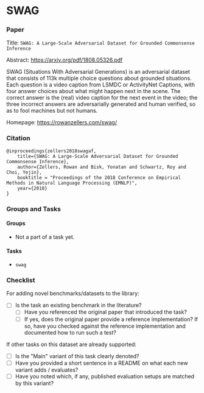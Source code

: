 # SWAG

### Paper

Title: `SWAG: A Large-Scale Adversarial Dataset for Grounded Commonsense Inference`

Abstract: https://arxiv.org/pdf/1808.05326.pdf

SWAG (Situations With Adversarial Generations) is an adversarial dataset
that consists of 113k multiple choice questions about grounded situations. Each
question is a video caption from LSMDC or ActivityNet Captions, with four answer
choices about what might happen next in the scene. The correct answer is the
(real) video caption for the next event in the video; the three incorrect
answers are adversarially generated and human verified, so as to fool machines
but not humans.

Homepage: https://rowanzellers.com/swag/

### Citation

```
@inproceedings{zellers2018swagaf,
    title={SWAG: A Large-Scale Adversarial Dataset for Grounded Commonsense Inference},
    author={Zellers, Rowan and Bisk, Yonatan and Schwartz, Roy and Choi, Yejin},
    booktitle = "Proceedings of the 2018 Conference on Empirical Methods in Natural Language Processing (EMNLP)",
    year={2018}
}
```

### Groups and Tasks

#### Groups

* Not a part of a task yet.

#### Tasks

* `swag`

### Checklist

For adding novel benchmarks/datasets to the library:

* [ ] Is the task an existing benchmark in the literature?
    * [ ] Have you referenced the original paper that introduced the task?
    * [ ] If yes, does the original paper provide a reference implementation? If so, have you checked against the reference implementation and documented how to run such a test?

If other tasks on this dataset are already supported:

* [ ] Is the "Main" variant of this task clearly denoted?
* [ ] Have you provided a short sentence in a README on what each new variant adds / evaluates?
* [ ] Have you noted which, if any, published evaluation setups are matched by this variant?
